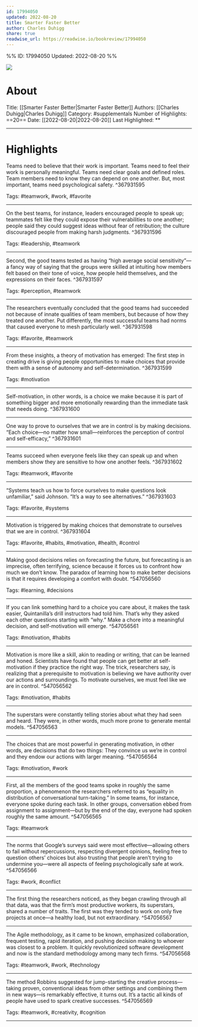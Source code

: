 ```yaml
---
id: 17994050
updated: 2022-08-20
title: Smarter Faster Better
author: Charles Duhigg
share: true
readwise_url: https://readwise.io/bookreview/17994050
---
```


%%
ID: 17994050
Updated: 2022-08-20
%%

![]( https://images-na.ssl-images-amazon.com/images/I/51B2dMwPJ5L._SL500_.jpg)

# About
Title: [[Smarter Faster Better|Smarter Faster Better]]
Authors: [[Charles Duhigg|Charles Duhigg]]
Category: #supplementals
Number of Highlights: ==20==
Date: [[2022-08-20|2022-08-20]]
Last Highlighted: **

---

# Highlights

Teams need to believe that their work is important. Teams need to feel their work is personally meaningful. Teams need clear goals and defined roles. Team members need to know they can depend on one another. But, most important, teams need psychological safety. ^367931595

Tags: #teamwork, #work, #favorite

---
On the best teams, for instance, leaders encouraged people to speak up; teammates felt like they could expose their vulnerabilities to one another; people said they could suggest ideas without fear of retribution; the culture discouraged people from making harsh judgments. ^367931596

Tags: #leadership, #teamwork

---
Second, the good teams tested as having “high average social sensitivity”—a fancy way of saying that the groups were skilled at intuiting how members felt based on their tone of voice, how people held themselves, and the expressions on their faces. ^367931597

Tags: #perception, #teamwork

---
The researchers eventually concluded that the good teams had succeeded not because of innate qualities of team members, but because of how they treated one another. Put differently, the most successful teams had norms that caused everyone to mesh particularly well. ^367931598

Tags: #favorite, #teamwork

---
From these insights, a theory of motivation has emerged: The first step in creating drive is giving people opportunities to make choices that provide them with a sense of autonomy and self-determination. ^367931599

Tags: #motivation

---
Self-motivation, in other words, is a choice we make because it is part of something bigger and more emotionally rewarding than the immediate task that needs doing. ^367931600

---
One way to prove to ourselves that we are in control is by making decisions. “Each choice—no matter how small—reinforces the perception of control and self-efficacy,” ^367931601

---
Teams succeed when everyone feels like they can speak up and when members show they are sensitive to how one another feels. ^367931602

Tags: #teamwork, #favorite

---
“Systems teach us how to force ourselves to make questions look unfamiliar,” said Johnson. “It’s a way to see alternatives.” ^367931603

Tags: #favorite, #systems

---
Motivation is triggered by making choices that demonstrate to ourselves that we are in control. ^367931604

Tags: #favorite, #habits, #motivation, #health, #control

---
Making good decisions relies on forecasting the future, but forecasting is an imprecise, often terrifying, science because it forces us to confront how much we don’t know. The paradox of learning how to make better decisions is that it requires developing a comfort with doubt. ^547056560

Tags: #learning, #decisions

---
If you can link something hard to a choice you care about, it makes the task easier, Quintanilla’s drill instructors had told him. That’s why they asked each other questions starting with “why.” Make a chore into a meaningful decision, and self-motivation will emerge. ^547056561

Tags: #motivation, #habits

---
Motivation is more like a skill, akin to reading or writing, that can be learned and honed. Scientists have found that people can get better at self-motivation if they practice the right way. The trick, researchers say, is realizing that a prerequisite to motivation is believing we have authority over our actions and surroundings. To motivate ourselves, we must feel like we are in control. ^547056562

Tags: #motivation, #habits

---
The superstars were constantly telling stories about what they had seen and heard. They were, in other words, much more prone to generate mental models. ^547056563

---
The choices that are most powerful in generating motivation, in other words, are decisions that do two things: They convince us we’re in control and they endow our actions with larger meaning. ^547056564

Tags: #motivation, #work

---
First, all the members of the good teams spoke in roughly the same proportion, a phenomenon the researchers referred to as “equality in distribution of conversational turn-taking.” In some teams, for instance, everyone spoke during each task. In other groups, conversation ebbed from assignment to assignment—but by the end of the day, everyone had spoken roughly the same amount. ^547056565

Tags: #teamwork

---
The norms that Google’s surveys said were most effective—allowing others to fail without repercussions, respecting divergent opinions, feeling free to question others’ choices but also trusting that people aren’t trying to undermine you—were all aspects of feeling psychologically safe at work. ^547056566

Tags: #work, #conflict

---
The first thing the researchers noticed, as they began crawling through all that data, was that the firm’s most productive workers, its superstars, shared a number of traits. The first was they tended to work on only five projects at once—a healthy load, but not extraordinary. ^547056567

---
The Agile methodology, as it came to be known, emphasized collaboration, frequent testing, rapid iteration, and pushing decision making to whoever was closest to a problem. It quickly revolutionized software development and now is the standard methodology among many tech firms. ^547056568

Tags: #teamwork, #work, #technology

---
The method Robbins suggested for jump-starting the creative process—taking proven, conventional ideas from other settings and combining them in new ways—is remarkably effective, it turns out. It’s a tactic all kinds of people have used to spark creative successes. ^547056569

Tags: #teamwork, #creativity, #cognition

---
